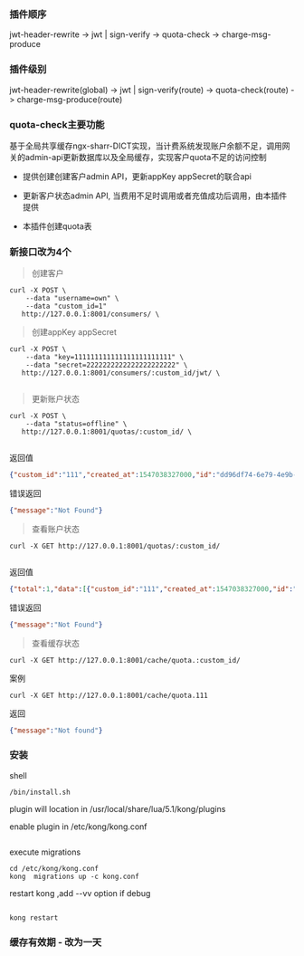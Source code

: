 
### 插件顺序

jwt-header-rewrite -> jwt | sign-verify -> quota-check -> charge-msg-produce

### 插件级别

jwt-header-rewrite(global) -> jwt | sign-verify(route) -> quota-check(route) -> charge-msg-produce(route)


### quota-check主要功能

基于全局共享缓存ngx-sharr-DICT实现，当计费系统发现账户余额不足，调用网关的admin-api更新数据库以及全局缓存，实现客户quota不足的访问控制

- 提供创建创建客户admin API，更新appKey appSecret的联合api

- 更新客户状态admin API, 当费用不足时调用或者充值成功后调用，由本插件提供

- 本插件创建quota表

### 新接口改为4个

> 创建客户

```
curl -X POST \
    --data "username=own" \
    --data "custom_id=1"
   http://127.0.0.1:8001/consumers/ \

```

> 创建appKey appSecret

```
curl -X POST \
    --data "key=111111111111111111111111" \
    --data "secret=2222222222222222222222" \
   http://127.0.0.1:8001/consumers/:custom_id/jwt/ \
   
```

> 更新账户状态

```
curl -X POST \
    --data "status=offline" \
   http://127.0.0.1:8001/quotas/:custom_id/ \
  
```

返回值

```json
{"custom_id":"111","created_at":1547038327000,"id":"dd96df74-6e79-4e9b-a611-294b253fa4f7","status":"normal","consumer_id":"be3517b2-8406-4dd5-9337-b8c89b30c72e"}
```

错误返回
```json
{"message":"Not Found"}
```

> 查看账户状态

```
curl -X GET http://127.0.0.1:8001/quotas/:custom_id/
   
```

返回值

```json
{"total":1,"data":[{"custom_id":"111","created_at":1547038327000,"id":"dd96df74-6e79-4e9b-a611-294b253fa4f7","status":"normal","consumer_id":"be3517b2-8406-4dd5-9337-b8c89b30c72e"}]}
```

错误返回
```json
{"message":"Not Found"}
```

> 查看缓存状态

```
curl -X GET http://127.0.0.1:8001/cache/quota.:custom_id/

```

案例

```
curl -X GET http://127.0.0.1:8001/cache/quota.111
```

返回

```json
{"message":"Not found"}
```

### 安装

shell
```
/bin/install.sh

```
plugin will location in /usr/local/share/lua/5.1/kong/plugins

enable plugin in /etc/kong/kong.conf

```

```
execute migrations

```
cd /etc/kong/kong.conf
kong  migrations up -c kong.conf
```

restart kong ,add --vv option if debug

```

kong restart

```


### 缓存有效期 - 改为一天
